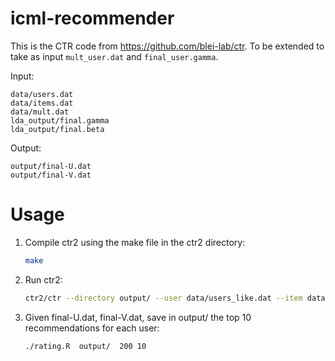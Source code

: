 # icml-recommender

This is the CTR code from https://github.com/blei-lab/ctr. 
To be extended to take as input `mult_user.dat` and `final_user.gamma`.

Input:

```
data/users.dat   
data/items.dat   
data/mult.dat    
lda_output/final.gamma    
lda_output/final.beta   
```

Output:

```
output/final-U.dat  
output/final-V.dat   
```

# Usage

1. Compile ctr2 using the make file in the ctr2 directory:     
    
    ```sh
    make  
    ```

2. Run ctr2:     
    
    ```sh
    ctr2/ctr --directory output/ --user data/users_like.dat --item data/items_like.dat  --mult_v data/mult_v_like.dat --mult_u data/mult_u_library.dat --theta_v_init lda_output/final_like.gamma_v --theta_u_init lda_output/final_library.gamma_u --beta_init lda_output/final.beta   
    ```

3. Given final-U.dat, final-V.dat, save in output/ the top 10 recommendations for each user:    
    
    ```sh
    ./rating.R  output/  200 10
    ```